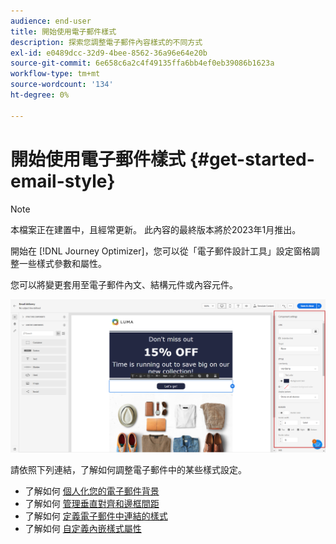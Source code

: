 ```yaml
---
audience: end-user
title: 開始使用電子郵件樣式
description: 探索您調整電子郵件內容樣式的不同方式
exl-id: e0489dcc-32d9-4bee-8562-36a96e64e20b
source-git-commit: 6e658c6a2c4f49135ffa6bb4ef0eb39086b1623a
workflow-type: tm+mt
source-wordcount: '134'
ht-degree: 0%

---
```


# 開始使用電子郵件樣式 {#get-started-email-style}

>[!NOTE]
>
>本檔案正在建置中，且經常更新。 此內容的最終版本將於2023年1月推出。

開始在 [!DNL Journey Optimizer]，您可以從「電子郵件設計工具」設定窗格調整一些樣式參數和屬性。

您可以將變更套用至電子郵件內文、結構元件或內容元件。

![](assets/email_designer_content_components_settings.png)

請依照下列連結，了解如何調整電子郵件中的某些樣式設定。

* 了解如何 [個人化您的電子郵件背景](backgrounds.md)
* 了解如何 [管理垂直對齊和邊框間距](alignment-and-padding.md)
* 了解如何 [定義電子郵件中連結的樣式](styling-links.md)
* 了解如何 [自定義內嵌樣式屬性](inline-styling.md)
